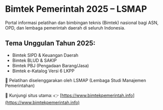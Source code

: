 # Bimtek Pemerintah 2025 – LSMAP

Portal informasi pelatihan dan bimbingan teknis (Bimtek) nasional bagi ASN, OPD, dan lembaga pemerintah daerah di seluruh Indonesia.

## Tema Unggulan Tahun 2025:
- Bimtek SIPD & Keuangan Daerah
- Bimtek BLUD & SAKIP
- Bimtek PBJ (Pengadaan Barang/Jasa)
- Bimtek e-Katalog Versi 6 LKPP

📌 Pelatihan diselenggarakan oleh LSMAP (Lembaga Studi Manajemen Pemerintahan)

🔗 Kunjungi situs utama:
👉 [https://www.bimtekpemerintah.info](https://www.bimtekpemerintah.info)
